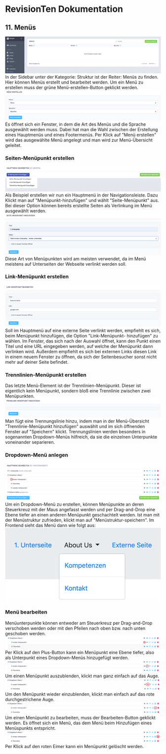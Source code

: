# RevisionTen Dokumentation
## 11. Menüs
![enter image description here](images/menu.png)
In der Sidebar unter der Kategorie: Struktur ist der Reiter: Menüs zu finden. 
Hier können Menüs erstellt und bearbeitet werden. 
Um ein Menü zu erstellen muss der grüne Menü-erstellen-Button geklickt werden. 
![enter image description here](images/add-menu.png)
Es öffnet sich ein Fenster, in dem die Art des Menüs und die Sprache ausgewählt werden muss. Dabei hat man die 
Wahl zwischen der Erstellung eines Hauptmenüs und eines Footermenüs. Per Klick auf "Menü erstellen" wird das 
ausgewählte Menü angelegt und man wird zur Menü-Übersicht geleitet.

### Seiten-Menüpunkt erstellen
![enter image description here](images/add-menu-item.png)
Als Beispiel erstellen wir nun ein Hauptmenü in der Navigationsleiste. Dazu Klickt man auf "Menüpunkt-hinzufügen" 
und wählt "Seite-Menüpunkt" aus. Bei dieser Option können bereits erstellte Seiten als Verlinkung im Menü ausgewählt 
werden. 
![enter image description here](images/add-menu-item-detail.png)
Diese Art von Menüpunkten wird am meisten verwendet, da im Menü meistens auf Unterseiten der Webseite verlinkt 
werden soll.

### Link-Menüpunkt erstellen
![enter image description here](images/add-external-menu-item.png)
Soll im Hauptmenü auf eine externe Seite verlinkt werden, empfiehlt es sich, beim Menüpunkt hinzufügen, die Option 
"Link-Menüpunkt- hinzufügen" zu wählen. Im Fenster, das sich nach der Auswahl öffnet, kann den Punkt einen Titel 
und eine URL eingegeben werden, auf welche der Menüpunkt dann verlinken wird. Außerdem empfiehlt es sich bei 
externen Links diesen Link in einem neuem Fenster zu öffnen, da sich der Seitenbesucher sonst nicht mehr auf
 deiner Seite befindet.

### Trennlinien-Menüpunkt erstellen
Das letzte Menü-Element ist der Trennlinien-Menüpunkt. Dieser ist eigentlich kein Menüpunkt, sondern bloß eine 
Trennlinie zwischen zwei Menüpunkten. 
![enter image description here](images/add-menu-item-divider.png)
Man fügt eine Trennungslinie hinzu, indem man in der Menü-Übersicht "Trennlinie-Menüpunkt hinzufügen" auswählt 
und im sich öffnenden Fenster auf "Speichern" klickt.
Trennungslinien werden besonders in sogenannten Dropdown-Menüs hilfreich, da sie die einzelnen Unterpunkte 
voneinander separieren. 

### Dropdown-Menü anlegen
![enter image description here](images/dropdown-menu.png)
Um ein Dropdown-Menü zu erstellen, können Menüpunkte an deren Steuerkreuz mit der Maus angefasst werden und 
per Drag-and-Drop eine Ebene tiefer an einen anderen Menüpunkt geschachtelt werden. Ist man mit der Menüstruktur 
zufrieden, klickt man auf "Menüstruktur-speichern". 
Im Frontend sieht das Menü dann wie folgt aus:
![enter image description here](images/dropdown-menu-frontend.png)

### Menü bearbeiten
Menüunterpunkte können entweder am Steuerkreuz per Drag-and-Drop verschoben werden oder mit den Pfeilen nach oben bzw. nach unten geschoben werden. 
![enter image description here](images/add-new-menu-item-dropdown.png)
Per Klick auf den Plus-Button kann ein Menüpunkt eine Ebene tiefer, also als Unterpunkt eines Dropdown-Menüs hinzugefügt werden.
![enter image description here](images/hide-menu-item.png)
Um einen Menüpunkt auszublenden, klickt man ganz einfach auf das Auge. 
![enter image description here](images/show-menu-item.png)
Um den Menüpunkt wieder einzublenden, klickt man einfach auf das rote durchgestrichene Auge.
![enter image description here](images/edit-menu-item.png)
Um einen Menüpunkt zu bearbeiten, muss der Bearbeiten-Button geklickt werden. Es öffnet sich ein Menü, das dem Menü beim Hinzufügen eines Menüspunkts entspricht. 
![enter image description here](images/delete-menu-item.png)
Per Klick auf den roten Eimer kann ein Menüpunkt gelöscht werden.   
